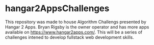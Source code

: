 # hangar2AppsChallenges
This repository was made to house Algorithm Challengs presented by Hangar 2 Apps.
Bryan Rigsby is the owner operator and has more apps available on https://www.hangar2apps.com/.
This will be a series of challenges intened to develop fullstack web development skills. 
